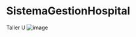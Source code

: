 # SistemaGestionHospital
Taller U
![image](https://github.com/CesarSTF/SistemaGestionHospital/assets/166522713/bd9dbbaf-0c4a-43e4-8cbe-11cad8c6e551)
